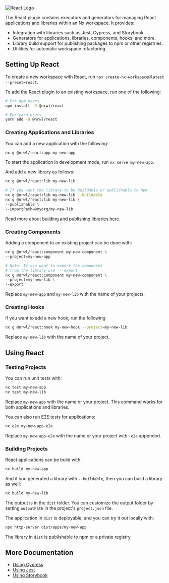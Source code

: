 ![React Logo](/shared/react-logo.png)

The React plugin contains executors and generators for managing React applications and libraries within an Nx workspace.
It provides:

- Integration with libraries such as Jest, Cypress, and Storybook.
- Generators for applications, libraries, components, hooks, and more.
- Library build support for publishing packages to npm or other registries.
- Utilities for automatic workspace refactoring.

## Setting Up React

To create a new workspace with React, run `npx create-nx-workspace@latest --preset=react`.

To add the React plugin to an existing workspace, run one of the following:

```bash
# For npm users
npm install -D @nrwl/react

# For yarn users
yarn add -D @nrwl/react
```

### Creating Applications and Libraries

You can add a new application with the following:

```bash
nx g @nrwl/react:app my-new-app
```

To start the application in development mode, run `nx serve my-new-app`.

And add a new library as follows:

```bash
nx g @nrwl/react:lib my-new-lib

# If you want the library to be buildable or publishable to npm
nx g @nrwl/react:lib my-new-lib --buildable
nx g @nrwl/react:lib my-new-lib \
--publishable \
--importPath=@myorg/my-new-lib
```

Read more about [building and publishing libraries here](/structure/buildable-and-publishable-libraries).

### Creating Components

Adding a component to an existing project can be done with:

```bash
nx g @nrwl/react:component my-new-component \
--project=my-new-app

# Note: If you want to export the component
# from the library use  --export
nx g @nrwl/react:component my-new-component \
--project=my-new-lib \
--export
```

Replace `my-new-app` and `my-new-lib` with the name of your projects.

### Creating Hooks

If you want to add a new hook, run the following

```bash
nx g @nrwl/react:hook my-new-hook --project=my-new-lib
```

Replace `my-new-lib` with the name of your project.

## Using React

### Testing Projects

You can run unit tests with:

```bash
nx test my-new-app
nx test my-new-lib
```

Replace `my-new-app` with the name or your project. This command works for both applications and libraries.

You can also run E2E tests for applications:

```bash
nx e2e my-new-app-e2e
```

Replace `my-new-app-e2e` with the name or your project with `-e2e` appended.

### Building Projects

React applications can be build with:

```bash
nx build my-new-app
```

And if you generated a library with `--buildable`, then you can build a library as well:

```bash
nx build my-new-lib
```

The output is in the `dist` folder. You can customize the output folder by setting `outputPath` in the
project's `project.json` file.

The application in `dist` is deployable, and you can try it out locally with:

```bash
npx http-server dist/apps/my-new-app
```

The library in `dist` is publishable to npm or a private registry.

## More Documentation

- [Using Cypress](/packages/cypress)
- [Using Jest](/packages/jest)
- [Using Storybook](/storybook/overview-react)
